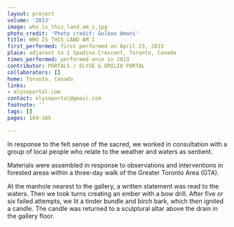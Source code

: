 ```yaml
---
layout: project
volume: '2013'
image: who_is_this_land_am_i.jpg
photo_credit: 'Photo credit: Golboo Amani'
title: WHO IS THIS LAND AM I
first_performed: first performed on April 23, 2013
place: adjacent to 1 Spadina Crescent, Toronto, Canada
times_performed: performed once in 2013
contributor: PORTALS / ELYSE & EMILIO PORTAL
collaborators: []
home: Toronto, Canada
links:
- elyseportal.com
contact: elyseportal@gmail.com
footnote: ''
tags: []
pages: 164-165

---
```


In response to the felt sense of the sacred, we worked in consultation with a group of local people who relate to the weather and waters as sentient.

Materials were assembled in response to observations and interventions in forested areas within a three-day walk of the Greater Toronto Area (GTA).

At the manhole nearest to the gallery, a written statement was read to the waters. Then we took turns creating an ember with a bow drill. After five or six failed attempts, we lit a tinder bundle and birch bark, which then ignited a candle. The candle was returned to a sculptural altar above the drain in the gallery floor.
